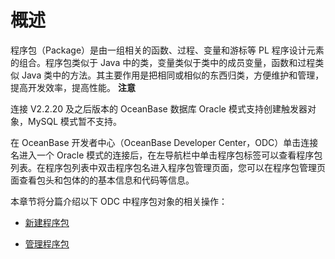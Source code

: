 概述 
=======================

程序包（Package）是由一组相关的函数、过程、变量和游标等 PL 程序设计元素的组合。程序包类似于 Java 中的类，变量类似于类中的成员变量，函数和过程类似 Java 类中的方法。其主要作用是把相同或相似的东西归类，方便维护和管理，提高开发效率，提高性能。
**注意**



连接 V2.2.20 及之后版本的 OceanBase 数据库 Oracle 模式支持创建触发器对象，MySQL 模式暂不支持。

在 OceanBase 开发者中心（OceanBase Developer Center，ODC）单击连接名进入一个 Oracle 模式的连接后，在左导航栏中单击程序包标签可以查看程序包列表。在程序包列表中双击程序包名进入程序包管理页面，您可以在程序包管理页面查看包头和包体的的基本信息和代码等信息。

本章节将分篇介绍以下 ODC 中程序包对象的相关操作：

* [新建程序包](../6.client-odc-package-objects/2.client-odc-create-a-program--package.md)

  

* [管理程序包](../6.client-odc-package-objects/3.client-odc-manage-program-packages.md)

  



